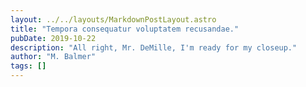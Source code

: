 ```yaml
---
layout: ../../layouts/MarkdownPostLayout.astro
title: "Tempora consequatur voluptatem recusandae."
pubDate: 2019-10-22
description: "All right, Mr. DeMille, I'm ready for my closeup."
author: "M. Balmer"
tags: []
---
```




